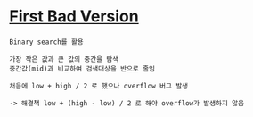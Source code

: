 # [First Bad Version](Weekly/week_7/jieun/FirstBadVersion.java)
```
Binary search를 활용

가장 작은 값과 큰 값의 중간을 탐색
중간값(mid)과 비교하여 검색대상을 반으로 줄임

처음에 low + high / 2 로 했으나 overflow 버그 발생

-> 해결책 low + (high - low) / 2 로 해야 overflow가 발생하지 않음

```
